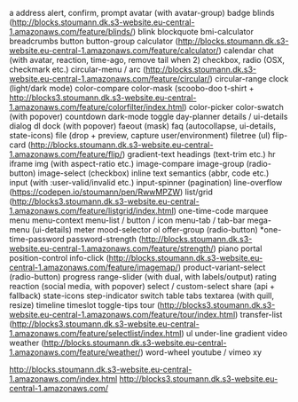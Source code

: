 a
address
alert, confirm, prompt
avatar (with avatar-group)
badge
blinds (http://blocks.stoumann.dk.s3-website.eu-central-1.amazonaws.com/feature/blinds/)
blink
blockquote
bmi-calculator
breadcrumbs
button
button-group
calculator (http://blocks.stoumann.dk.s3-website.eu-central-1.amazonaws.com/feature/calculator/)
calendar
chat (with avatar, reaction, time-ago, remove tail when 2)
checkbox, radio (OSX, checkmark etc.)
circular-menu / arc (http://blocks.stoumann.dk.s3-website.eu-central-1.amazonaws.com/feature/circular/)
circular-range
clock (light/dark mode)
color-compare
color-mask (scoobo-doo t-shirt + http://blocks3.stoumann.dk.s3-website.eu-central-1.amazonaws.com/feature/colorfilter/index.html)
color-picker
color-swatch (with popover)
countdown
dark-mode toggle
day-planner
details / ui-details
dialog
dl
dock (with popover)
faeout (mask)
faq (autocollapse, ui-details, state-icons)
file (drop + preview, capture user/environment)
filetree (ul)
flip-card (http://blocks.stoumann.dk.s3-website.eu-central-1.amazonaws.com/feature/flip/)
gradient-text
headings (text-trim etc.)
hr
iframe
img (with aspect-ratio etc.)
image-compare
image-group (radio-button)
image-select (checkbox)
inline text semantics (abbr, code etc.)
input (with :user-valid/invalid etc.)
input-spinner (pagination)
line-overflow (https://codepen.io/stoumann/pen/RwwMPZW)
list/grid (http://blocks3.stoumann.dk.s3-website.eu-central-1.amazonaws.com/feature/listgrid/index.html)
one-time-code
marquee
menu
menu-context
menu-list / button / icon
menu-tab / tab-bar
mega-menu (ui-details)
meter
mood-selector
ol
offer-group (radio-button)
*one-time-password
password-strength (http://blocks.stoumann.dk.s3-website.eu-central-1.amazonaws.com/feature/strength/)
piano
portal
position-control
info-click (http://blocks.stoumann.dk.s3-website.eu-central-1.amazonaws.com/feature/imagemap/)
product-variant-select (radio-button)
progress
range-slider (with dual, with labels/output)
rating
reaction (social media, with popover)
select / custom-select
share (api + fallback)
state-icons
step-indicator
switch
table
tabs
textarea (with quill, resize)
timeline
timeslot
toggle-tips
tour (http://blocks3.stoumann.dk.s3-website.eu-central-1.amazonaws.com/feature/tour/index.html)
transfer-list (http://blocks3.stoumann.dk.s3-website.eu-central-1.amazonaws.com/feature/selectlist/index.html)
ul
under-line gradient
video
weather (http://blocks.stoumann.dk.s3-website.eu-central-1.amazonaws.com/feature/weather/)
word-wheel
youtube / vimeo
xy



http://blocks.stoumann.dk.s3-website.eu-central-1.amazonaws.com/index.html
http://blocks3.stoumann.dk.s3-website.eu-central-1.amazonaws.com/
